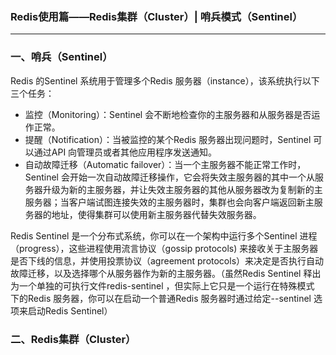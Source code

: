 ### Redis使用篇——Redis集群（Cluster）| 哨兵模式（Sentinel） ###
***

### 一、哨兵（Sentinel） ###


Redis 的Sentinel 系统用于管理多个Redis 服务器（instance），该系统执行以下三个任务：



- 监控（Monitoring）：Sentinel 会不断地检查你的主服务器和从服务器是否运作正常。
- 提醒（Notification）：当被监控的某个Redis 服务器出现问题时，Sentinel 可以通过API 向管理员或者其他应用程序发送通知。
- 自动故障迁移（Automatic failover）：当一个主服务器不能正常工作时，Sentinel 会开始一次自动故障迁移操作，它会将失效主服务器的其中一个从服务器升级为新的主服务器，并让失效主服务器的其他从服务器改为复制新的主服务器；当客户端试图连接失效的主服务器时，集群也会向客户端返回新主服务器的地址，使得集群可以使用新主服务器代替失效服务器。

Redis Sentinel 是一个分布式系统，你可以在一个架构中运行多个Sentinel 进程（progress），这些进程使用流言协议（gossip protocols) 来接收关于主服务器是否下线的信息，并使用投票协议（agreement protocols）来决定是否执行自动故障迁移，以及选择哪个从服务器作为新的主服务器。（虽然Redis Sentinel 释出为一个单独的可执行文件redis-sentinel ，但实际上它只是一个运行在特殊模式
下的Redis 服务器，你可以在启动一个普通Redis 服务器时通过给定--sentinel 选项来启动Redis Sentinel）





### 二、Redis集群（Cluster） ###




























































































